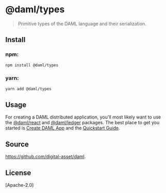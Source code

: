 # @daml/types

> Primitive types of the DAML language and their serialization.

## Install

### npm:

```sh
npm install @daml/types
```

### yarn:

```sh
yarn add @daml/types
```

## Usage

For creating a DAML distributed application, you'll most likely want to use the [@daml/react](https://www.npmjs.com/package/@daml/react) and
[@daml/ledger](https://www.npmjs.com/package/@daml/ledger) packages. The best place to get you started is [Create DAML App](https://github.com/digital-asset/create-daml-app)
and the [Quickstart Guide](https://docs.daml.com/getting-started/quickstart.html).

## Source
https://github.com/digital-asset/daml.

## License
[Apache-2.0]
